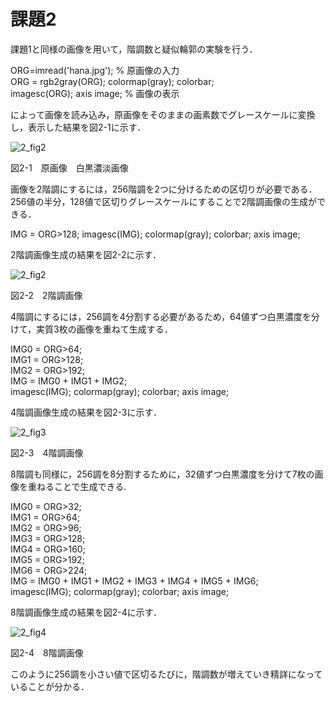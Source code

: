 # 課題2

課題1と同様の画像を用いて，階調数と疑似輪郭の実験を行う．

ORG=imread('hana.jpg'); % 原画像の入力  
ORG = rgb2gray(ORG); colormap(gray); colorbar;  
imagesc(ORG); axis image; % 画像の表示  
  
によって画像を読み込み，原画像をそのままの画素数でグレースケールに変換し，表示した結果を図2-1に示す．

![2_fig2](https://user-images.githubusercontent.com/35133431/35190390-a956ccac-fea3-11e7-9c94-076ef00630f5.png)

図2-1　原画像　白黒濃淡画像

画像を2階調にするには，256階調を2つに分けるための区切りが必要である．256値の半分，128値で区切りグレースケールにすることで2階調画像の生成ができる．

IMG = ORG>128;
imagesc(IMG); colormap(gray); colorbar;  axis image;

2階調画像生成の結果を図2-2に示す．

![2_fig2](https://user-images.githubusercontent.com/35133431/35190393-b9bc2f7e-fea3-11e7-83ca-ac856605c774.png)

図2-2　2階調画像

4階調にするには，256調を4分割する必要があるため，64値ずつ白黒濃度を分けて，実質3枚の画像を重ねて生成する．
  
IMG0 = ORG>64;  
IMG1 = ORG>128;  
IMG2 = ORG>192;  
IMG = IMG0 + IMG1 + IMG2;  
imagesc(IMG); colormap(gray); colorbar;  axis image;  
  
4階調画像生成の結果を図2-3に示す．

![2_fig3](https://user-images.githubusercontent.com/35133431/35190394-bd84206c-fea3-11e7-86b2-1ebe0190d268.png)

図2-3　4階調画像

8階調も同様に，256調を8分割するために，32値ずつ白黒濃度を分けて7枚の画像を重ねることで生成できる.  
  
IMG0 = ORG>32;  
IMG1 = ORG>64;  
IMG2 = ORG>96;  
IMG3 = ORG>128;  
IMG4 = ORG>160;  
IMG5 = ORG>192;  
IMG6 = ORG>224;  
IMG = IMG0 + IMG1 + IMG2 + IMG3 + IMG4 + IMG5 + IMG6;  
imagesc(IMG); colormap(gray); colorbar; axis image;  


8階調画像生成の結果を図2-4に示す．

![2_fig4](https://user-images.githubusercontent.com/35133431/35190396-d45fba76-fea3-11e7-9be9-3c0cf66c395f.png)

図2-4　8階調画像

このように256調を小さい値で区切るたびに，階調数が増えていき精詳になっていることが分かる．
